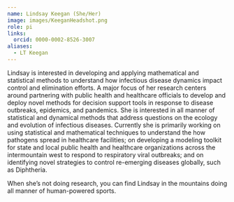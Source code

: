 ```yaml
---
name: Lindsay Keegan (She/Her)
image: images/KeeganHeadshot.png
role: pi
links:
  orcid: 0000-0002-8526-3007
aliases:
  - LT Keegan
---
```


Lindsay is interested in developing and applying mathematical and statistical methods to understand how infectious disease dynamics impact control and elimination efforts. A major focus of her research centers around partnering with public health and healthcare officials to develop and deploy novel methods for decision support tools in response to disease outbreaks, epidemics, and pandemics. She is interested in all manner of statistical and dynamical methods that address questions on the ecology and evolution of infectious diseases. Currently she is primarily working on using statistical and mathematical techniques to understand the how pathogens spread in healthcare facilities; on developing a modeling toolkit for state and local public health and healthcare organizations across the intermountain west to respond to respiratory viral outbreaks; and on identifying novel strategies to control re-emerging diseases globally, such as Diphtheria.

When she’s not doing research, you can find Lindsay in the mountains doing all manner of human-powered sports.
